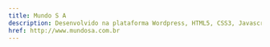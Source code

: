 ```yaml
---
title: Mundo S A
description: Desenvolvido na plataforma Wordpress, HTML5, CSS3, Javascript, PHP, Responsivo, Bootstrap.
href: http://www.mundosa.com.br
---
```

